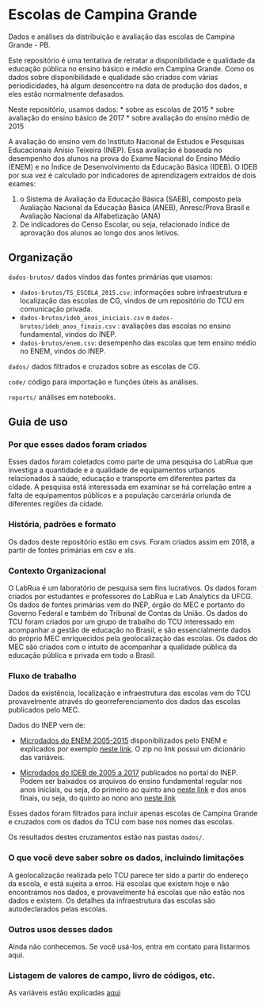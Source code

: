 # Escolas de Campina Grande

Dados e análises da distribuição e avaliação das escolas de Campina Grande - PB. 

Este repositório é uma tentativa de retratar a disponibilidade e qualidade da educação pública no ensino básico e médio em Campina Grande. Como os dados sobre disponibilidade e qualidade são criados com várias periodicidades, há algum desencontro na data de produção dos dados, e eles estão normalmente defasados. 

Neste repositório, usamos dados: 
    * sobre as escolas de 2015
    * sobre avaliação do ensino básico de 2017
    * sobre avaliação do ensino médio de 2015

A avaliação do ensino vem do Instituto Nacional de Estudos e Pesquisas Educacionais Anísio Teixeira (INEP). Essa avaliação é baseada no desempenho dos alunos na prova do Exame Nacional do Ensino Médio (ENEM) e no Índice de Desenvolvimento da Educação Básica (IDEB). O IDEB por sua vez é calculado por indicadores de aprendizagem extraídos de dois exames:

1. o Sistema de Avaliação da Educação Básica (SAEB), composto pela Avaliação Nacional da Educação Básica (ANEB), Anresc/Prova Brasil e Avaliação Nacional da Alfabetização (ANA)
2. De indicadores do Censo Escolar, ou seja, relacionado índice de aprovação dos alunos ao longo dos anos letivos.


## Organização

`dados-brutos/` dados vindos das fontes primárias que usamos: 

  * `dados-brutos/TS_ESCOLA_2015.csv`: informações sobre infraestrutura e localização das escolas de CG, vindos de um repositório do TCU em comunicação privada.
  * `dados-brutos/ideb_anos_iniciais.csv` e `dados-brutos/ideb_anos_finais.csv` : avaliações das escolas no ensino fundamental, vindos do INEP. 
  * `dados-brutos/enem.csv`: desempenho das escolas que tem ensino médio no ENEM, vindos do INEP. 

`dados/` dados filtrados e cruzados sobre as escolas de CG.

`code/` código para importação e funções úteis às análises.

`reports/` análises em notebooks.


## Guia de uso

### Por que esses dados foram criados

Esses dados foram coletados como parte de uma pesquisa do LabRua que investiga a quantidade e a qualidade de equipamentos urbanos relacionados à saúde, educação e transporte em diferentes partes da cidade. A pesquisa está interessada em examinar se há correlação entre a falta de equipamentos públicos e a população carcerária oriunda de diferentes regiões da cidade.

### História, padrões e formato

Os dados deste repositório estão em csvs. Foram criados assim em 2018, a partir de fontes primárias em csv e xls.

### Contexto Organizacional

O LabRua é um laboratório de pesquisa sem fins lucrativos. Os dados foram criados por estudantes e professores do LabRua e Lab Analytics da UFCG. Os dados de fontes primárias vem do INEP, órgão do MEC e portanto do Governo Federal e também do Tribunal de Contas da União. Os dados do TCU foram criados por um grupo de trabalho do TCU interessado em acompanhar a gestão de educação no Brasil, e são essencialmente dados do próprio MEC enriquecidos pela geolocalização das escolas. Os dados do MEC são criados com o intuito de acompanhar a qualidade pública da educação pública e privada em todo o Brasil. 

### Fluxo de trabalho

Dados da existência, localização e infraestrutura das escolas vem do TCU provavelmente através do georreferenciamento dos dados das escolas publicados pelo MEC. 

Dados do INEP vem de: 

  * [Microdados do ENEM 2005-2015](http://download.inep.gov.br/microdados/enem_por_escola/2005_a_2015/microdados_enem_por_escola.zip) disponibilizados pelo ENEM e explicados por exemplo [neste link](http://ufcg.edu.br/prt_ufcg/assessoria_imprensa/mostra_noticia.php?codigo=21692). O zip no link possui um dicionário das variáveis.

  * [Microdados do IDEB de 2005 a 2017](http://portal.inep.gov.br/web/guest/educacao-basica/ideb/resultados) publicados no portal do INEP. Podem ser baixados os arquivos do ensino fundamental regular nos anos iniciais, ou seja, do primeiro ao quinto ano [neste link](http://download.inep.gov.br/educacao_basica/portal_ideb/planilhas_para_download/2017) e dos anos finais, ou seja, do quinto ao nono ano [neste link](http://download.inep.gov.br/educacao_basica/portal_ideb/planilhas_para_download/2017/)

Esses dados foram filtrados para incluir apenas escolas de Campina Grande e cruzados com os dados do TCU com base nos nomes das escolas. 

Os resultados destes cruzamentos estão nas pastas `dados/`.

### O que você deve saber sobre os dados, incluindo limitações

A geolocalização realizada pelo TCU parece ter sido a partir do endereço da escola, e está sujeita a erros. Há escolas que existem hoje e não encontramos nos dados, e provavelmente há escolas que não estão nos dados e existem. Os detalhes da infraestrutura das escolas são autodeclarados pelas escolas. 

### Outros usos desses dados

Ainda não conhecemos. Se você usá-los, entra em contato para listarmos aqui. 

### Listagem de valores de campo, livro de códigos, etc.

As variáveis estão explicadas [aqui](https://github.com/labrua/escolas-de-cg/blob/master/dicionario_microdados_censo_2016.pdf)
